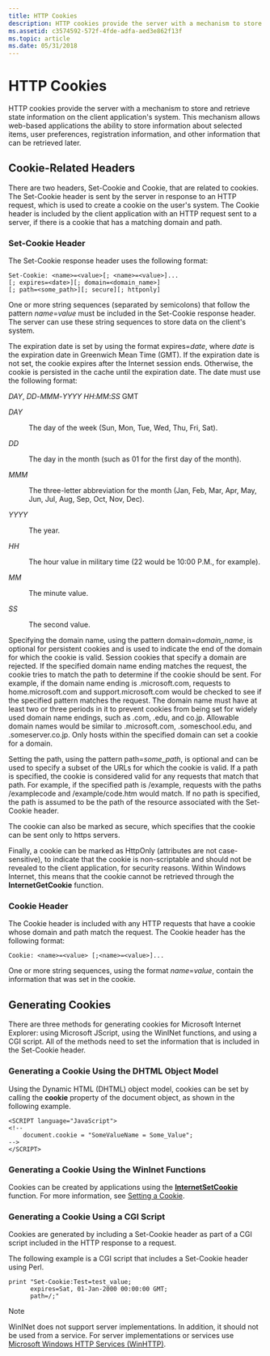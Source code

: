 ```yaml
---
title: HTTP Cookies
description: HTTP cookies provide the server with a mechanism to store and retrieve state information on the client application's system.
ms.assetid: c3574592-572f-4fde-adfa-aed3e862f13f
ms.topic: article
ms.date: 05/31/2018
---
```


# HTTP Cookies

HTTP cookies provide the server with a mechanism to store and retrieve state information on the client application's system. This mechanism allows web-based applications the ability to store information about selected items, user preferences, registration information, and other information that can be retrieved later.

## Cookie-Related Headers

There are two headers, Set-Cookie and Cookie, that are related to cookies. The Set-Cookie header is sent by the server in response to an HTTP request, which is used to create a cookie on the user's system. The Cookie header is included by the client application with an HTTP request sent to a server, if there is a cookie that has a matching domain and path.

### Set-Cookie Header

The Set-Cookie response header uses the following format:

``` syntax
Set-Cookie: <name>=<value>[; <name>=<value>]...
[; expires=<date>][; domain=<domain_name>]
[; path=<some_path>][; secure][; httponly]
```

One or more string sequences (separated by semicolons) that follow the pattern *name*=*value* must be included in the Set-Cookie response header. The server can use these string sequences to store data on the client's system.

The expiration date is set by using the format expires=*date*, where *date* is the expiration date in Greenwich Mean Time (GMT). If the expiration date is not set, the cookie expires after the Internet session ends. Otherwise, the cookie is persisted in the cache until the expiration date. The date must use the following format:

*DAY*, *DD*-*MMM*-*YYYY* *HH*:*MM*:*SS* GMT

<dl> <dt>

<span id="DAY"></span><span id="day"></span>*DAY*
</dt> <dd>

The day of the week (Sun, Mon, Tue, Wed, Thu, Fri, Sat).

</dd> <dt>

<span id="DD"></span><span id="dd"></span>*DD*
</dt> <dd>

The day in the month (such as 01 for the first day of the month).

</dd> <dt>

<span id="MMM"></span><span id="mmm"></span>*MMM*
</dt> <dd>

The three-letter abbreviation for the month (Jan, Feb, Mar, Apr, May, Jun, Jul, Aug, Sep, Oct, Nov, Dec).

</dd> <dt>

<span id="YYYY"></span><span id="yyyy"></span>*YYYY*
</dt> <dd>

The year.

</dd> <dt>

<span id="HH"></span><span id="hh"></span>*HH*
</dt> <dd>

The hour value in military time (22 would be 10:00 P.M., for example).

</dd> <dt>

<span id="MM"></span><span id="mm"></span>*MM*
</dt> <dd>

The minute value.

</dd> <dt>

<span id="SS"></span><span id="ss"></span>*SS*
</dt> <dd>

The second value.

</dd> </dl>

Specifying the domain name, using the pattern domain=*domain\_name*, is optional for persistent cookies and is used to indicate the end of the domain for which the cookie is valid. Session cookies that specify a domain are rejected. If the specified domain name ending matches the request, the cookie tries to match the path to determine if the cookie should be sent. For example, if the domain name ending is .microsoft.com, requests to home.microsoft.com and support.microsoft.com would be checked to see if the specified pattern matches the request. The domain name must have at least two or three periods in it to prevent cookies from being set for widely used domain name endings, such as .com, .edu, and co.jp. Allowable domain names would be similar to .microsoft.com, .someschool.edu, and .someserver.co.jp. Only hosts within the specified domain can set a cookie for a domain.

Setting the path, using the pattern path=*some\_path*, is optional and can be used to specify a subset of the URLs for which the cookie is valid. If a path is specified, the cookie is considered valid for any requests that match that path. For example, if the specified path is /example, requests with the paths /examplecode and /example/code.htm would match. If no path is specified, the path is assumed to be the path of the resource associated with the Set-Cookie header.

The cookie can also be marked as secure, which specifies that the cookie can be sent only to https servers.

Finally, a cookie can be marked as HttpOnly (attributes are not case-sensitive), to indicate that the cookie is non-scriptable and should not be revealed to the client application, for security reasons. Within Windows Internet, this means that the cookie cannot be retrieved through the **InternetGetCookie** function.

### Cookie Header

The Cookie header is included with any HTTP requests that have a cookie whose domain and path match the request. The Cookie header has the following format:

``` syntax
Cookie: <name>=<value> [;<name>=<value>]...
```

One or more string sequences, using the format *name*=*value*, contain the information that was set in the cookie.

## Generating Cookies

There are three methods for generating cookies for Microsoft Internet Explorer: using Microsoft JScript, using the WinINet functions, and using a CGI script. All of the methods need to set the information that is included in the Set-Cookie header.

### Generating a Cookie Using the DHTML Object Model

Using the Dynamic HTML (DHTML) object model, cookies can be set by calling the **cookie** property of the document object, as shown in the following example.

``` syntax
<SCRIPT language="JavaScript">
<!--
    document.cookie = "SomeValueName = Some_Value";
-->
</SCRIPT>
```

### Generating a Cookie Using the WinInet Functions

Cookies can be created by applications using the [**InternetSetCookie**](/windows/desktop/api/Wininet/nf-wininet-internetsetcookiea) function. For more information, see [Setting a Cookie](managing-cookies.md).

### Generating a Cookie Using a CGI Script

Cookies are generated by including a Set-Cookie header as part of a CGI script included in the HTTP response to a request.

The following example is a CGI script that includes a Set-Cookie header using Perl.

``` syntax
print "Set-Cookie:Test=test_value; 
      expires=Sat, 01-Jan-2000 00:00:00 GMT;
      path=/;"
```

> [!Note]  
> WinINet does not support server implementations. In addition, it should not be used from a service. For server implementations or services use [Microsoft Windows HTTP Services (WinHTTP)](/windows/desktop/WinHttp/winhttp-start-page).

 

 

 